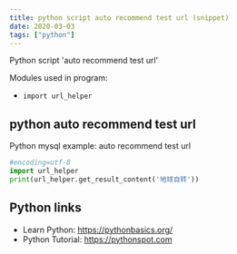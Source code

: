 ```yaml
---
title: python script auto recommend test url (snippet)
date: 2020-03-03
tags: ["python"]
---
```

Python script 'auto recommend test url'


Modules used in program: 
* `import url_helper`

## python auto recommend test url

Python mysql example: auto recommend test url

```python
#encoding=utf-8
import url_helper
print(url_helper.get_result_content('地球自转'))

```

## Python links

- Learn Python: https://pythonbasics.org/
- Python Tutorial: https://pythonspot.com
